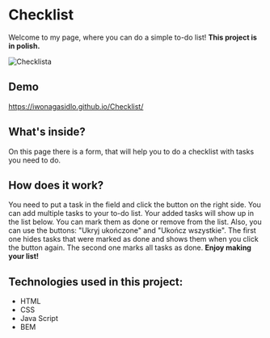 # Checklist 

Welcome to my page, where you can do a simple to-do list! **This project is in polish.**

![Checklista](https://user-images.githubusercontent.com/121032802/210098752-649c2e5b-a7d6-49c6-9df4-f7afc8e5b9af.jpeg)

## Demo
https://iwonagasidlo.github.io/Checklist/

## What's inside?
On this page there is a form, that will help you to do a checklist with tasks you need to do.


## How does it work?
You need to put a task in the field and click the button on the right side. You can add multiple tasks to your to-do list. Your added tasks will show up in the list below. You can mark them as done or remove from the list. Also, you can use the buttons: "Ukryj ukończone" and "Ukończ wszystkie". The first one hides tasks that were marked as done and shows them when you click the button again. The second one marks all tasks as done. **Enjoy making your list!**

## Technologies used in this project:
- HTML
- CSS 
- Java Script
- BEM
